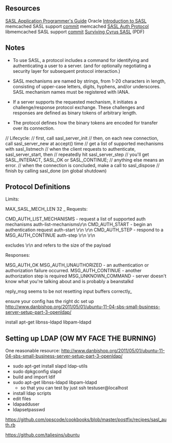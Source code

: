 
## Resources

[SASL Application Programmer's Guide](http://www.cyrusimap.org/docs/cyrus-sasl/2.1.23/programming.php)
Oracle [Introduction to SASL](http://download.oracle.com/docs/cd/E19963-01/html/819-2145/sasl.intro.20.html)
memcached SASL support [commit](https://github.com/memcached/memcached/commit/f1307c4d9cadb94076a99cc2f88a00f7e0b4161f)
memcached [SASL Auth Protocol](http://code.google.com/p/memcached/wiki/SASLAuthProtocol)
libmemcached SASL support [commit](http://bazaar.launchpad.net/~trond-norbye/libmemcached/sasl/revision/802#libmemcached/sasl.c)
[Surviving Cyrus SASL](http://postfix.state-of-mind.de/patrick.koetter/surviving_cyrus_sasl.pdf) (PDF)

## Notes

- To use SASL, a protocol includes a command for identifying and authenticating a user to a server. (and for optionally negotiating a security layer for subsequent protocol interaction.)

- SASL mechanisms are named by strings, from 1-20 characters in length, consisting of upper-case letters, digits, hyphens, and/or underscores. SASL mechanism names must be registered with IANA.

- If a server supports the requested mechanism, it initiates a challenge/response protocol exchange. These challenges and responses are defined as binary tokens of arbitrary length.

- The protocol defines how the binary tokens are encoded for transfer over its connection.


// Lifecycle:
//   first, call sasl_server_init
//   then, on each new connection, call sasl_server_new at accept() time
//   get a list of supported mechanisms with sasl_listmech
//   when the client requests to authenticate, sasl_server_start, then
//      repeatedly hit sasl_server_step
//      you'll get SASL_INTERACT, SASL_OK or SASL_CONTINUE; 
//         anything else means an error.
//   when the connection is concluded, make a call to sasl_dispose
//   finish by calling sasl_done (on global shutdown)

## Protocol Definitions

Limits:

MAX_SASL_MECH_LEN 32
_
Requests:

CMD_AUTH_LIST_MECHANISMS - request a list of supported auth mechanisms
   auth-list-mechanisms\r\n
CMD_AUTH_START - begin an authentication request
   auth-start <mechanism> <bytes>\r\n
   <auth data>\r\n
CMD_AUTH_STEP - respond to a MSG_AUTH_CONTINUE
   auth-step <bytes>\r\n
   <auth data>\r\n
  
<bytes> excludes \r\n and refers to the size of the <auth data> payload

Responses:

MSG_AUTH_OK
MSG_AUTH_UNAUTHORIZED - an authentication or authorization failure occurred.
MSG_AUTH_CONTINUE - another authorization step is required
MSG_UNKNOWN_COMMAND - server doesn't know what you're talking about and is probably a beanstalkd

reply_msg seems to be not resetting input buffers correctly_

ensure your config has the right dc set up
http://www.danbishop.org/2011/05/01/ubuntu-11-04-sbs-small-business-server-setup-part-3-openldap/

install apt-get libnss-ldapd libpam-ldapd

## Setting up LDAP (OW MY FACE THE BURNING)

One reasonable resource: http://www.danbishop.org/2011/05/01/ubuntu-11-04-sbs-small-business-server-setup-part-3-openldap/

- sudo apt-get install slapd ldap-utils
- sudo dpkgconfig slapd
- build and import ldif
- sudo apt-get libnss-ldapd libpam-ldapd
  - so that you can test by just ssh testuser@localhost
- install ldap scripts
- edit files
- ldapadduser
- ldapsetpasswd

https://github.com/opscode/cookbooks/blob/master/postfix/recipes/sasl_auth.rb

https://github.com/taliesins/ubuntu
